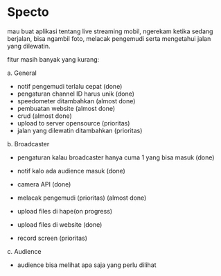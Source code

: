 ﻿# Specto

mau buat aplikasi tentang live streaming mobil, ngerekam ketika sedang berjalan, bisa ngambil foto, melacak pengemudi serta mengetahui jalan yang dilewatin.

fitur masih banyak yang kurang: 

a. General
- notif pengemudi terlalu cepat (done)
- pengaturan channel ID harus unik (done)
- speedometer ditambahkan (almost done)
- pembuatan website (almost done)
- crud (almost done)
- upload to server opensource (prioritas)
- jalan yang dilewatin ditambahkan (prioritas)

b. Broadcaster
- pengaturan kalau broadcaster hanya cuma 1 yang bisa masuk (done)
- notif kalo ada audience masuk (done)
- camera API (done)
- melacak pengemudi (prioritas) (almost done)
- upload files di hape(on progress)
- upload files di website (done)

- record screen (prioritas)

c. Audience
- audience bisa melihat apa saja yang perlu dilihat
